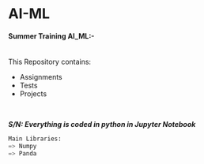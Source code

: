 #  AI-ML #

#### Summer Training  AI_ML:-
<br>
This Repository contains:
<ul>
  <li>Assignments</li>
  <li>Tests</li>
  <li>Projects </li>
</ul>
<br>

***S/N: Everything is coded in python in Jupyter Notebook***

```python
Main Libraries: 
=> Numpy
=> Panda
```

